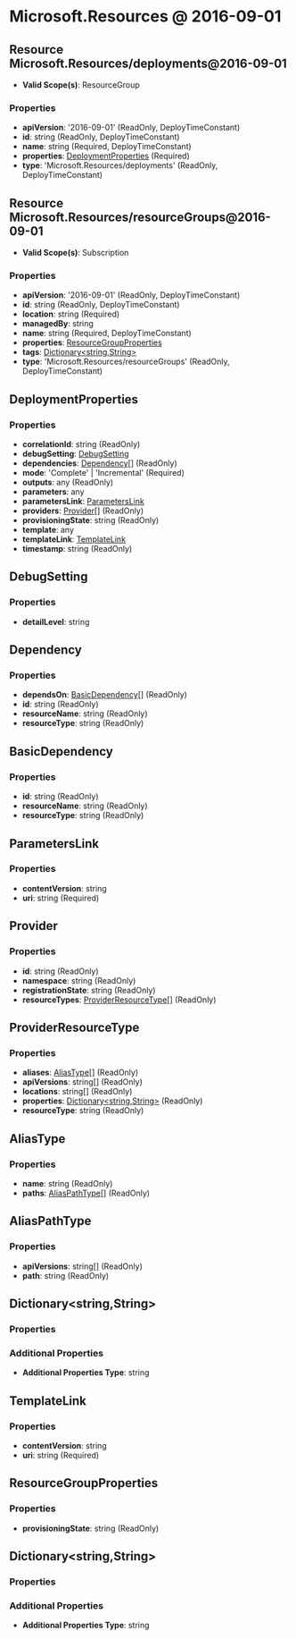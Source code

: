 # Microsoft.Resources @ 2016-09-01

## Resource Microsoft.Resources/deployments@2016-09-01
* **Valid Scope(s)**: ResourceGroup
### Properties
* **apiVersion**: '2016-09-01' (ReadOnly, DeployTimeConstant)
* **id**: string (ReadOnly, DeployTimeConstant)
* **name**: string (Required, DeployTimeConstant)
* **properties**: [DeploymentProperties](#deploymentproperties) (Required)
* **type**: 'Microsoft.Resources/deployments' (ReadOnly, DeployTimeConstant)

## Resource Microsoft.Resources/resourceGroups@2016-09-01
* **Valid Scope(s)**: Subscription
### Properties
* **apiVersion**: '2016-09-01' (ReadOnly, DeployTimeConstant)
* **id**: string (ReadOnly, DeployTimeConstant)
* **location**: string (Required)
* **managedBy**: string
* **name**: string (Required, DeployTimeConstant)
* **properties**: [ResourceGroupProperties](#resourcegroupproperties)
* **tags**: [Dictionary<string,String>](#dictionarystringstring)
* **type**: 'Microsoft.Resources/resourceGroups' (ReadOnly, DeployTimeConstant)

## DeploymentProperties
### Properties
* **correlationId**: string (ReadOnly)
* **debugSetting**: [DebugSetting](#debugsetting)
* **dependencies**: [Dependency](#dependency)[] (ReadOnly)
* **mode**: 'Complete' | 'Incremental' (Required)
* **outputs**: any (ReadOnly)
* **parameters**: any
* **parametersLink**: [ParametersLink](#parameterslink)
* **providers**: [Provider](#provider)[] (ReadOnly)
* **provisioningState**: string (ReadOnly)
* **template**: any
* **templateLink**: [TemplateLink](#templatelink)
* **timestamp**: string (ReadOnly)

## DebugSetting
### Properties
* **detailLevel**: string

## Dependency
### Properties
* **dependsOn**: [BasicDependency](#basicdependency)[] (ReadOnly)
* **id**: string (ReadOnly)
* **resourceName**: string (ReadOnly)
* **resourceType**: string (ReadOnly)

## BasicDependency
### Properties
* **id**: string (ReadOnly)
* **resourceName**: string (ReadOnly)
* **resourceType**: string (ReadOnly)

## ParametersLink
### Properties
* **contentVersion**: string
* **uri**: string (Required)

## Provider
### Properties
* **id**: string (ReadOnly)
* **namespace**: string (ReadOnly)
* **registrationState**: string (ReadOnly)
* **resourceTypes**: [ProviderResourceType](#providerresourcetype)[] (ReadOnly)

## ProviderResourceType
### Properties
* **aliases**: [AliasType](#aliastype)[] (ReadOnly)
* **apiVersions**: string[] (ReadOnly)
* **locations**: string[] (ReadOnly)
* **properties**: [Dictionary<string,String>](#dictionarystringstring) (ReadOnly)
* **resourceType**: string (ReadOnly)

## AliasType
### Properties
* **name**: string (ReadOnly)
* **paths**: [AliasPathType](#aliaspathtype)[] (ReadOnly)

## AliasPathType
### Properties
* **apiVersions**: string[] (ReadOnly)
* **path**: string (ReadOnly)

## Dictionary<string,String>
### Properties
### Additional Properties
* **Additional Properties Type**: string

## TemplateLink
### Properties
* **contentVersion**: string
* **uri**: string (Required)

## ResourceGroupProperties
### Properties
* **provisioningState**: string (ReadOnly)

## Dictionary<string,String>
### Properties
### Additional Properties
* **Additional Properties Type**: string

